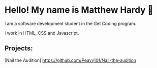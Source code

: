# Hello! My name is Matthew Hardy 👋


I am a software development student in the Get Coding program.

I work in HTML, CSS and Javascript.

## Projects:

[Nail the Audition] https://github.com/Peavy101/Nail-the-audition


 
